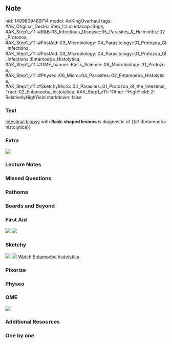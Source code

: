 ## Note
nid: 1499809489714
model: AnKingOverhaul
tags: #AK_Original_Decks::Step_1::Lolnotacop::Bugs, #AK_Step1_v11::#B&B::13_Infectious_Disease::05_Parasites_&_Helminths::02_Protozoa, #AK_Step1_v11::#FirstAid::03_Microbiology::04_Parasitology::01_Protozoa_GI_Infections, #AK_Step1_v11::#FirstAid::03_Microbiology::04_Parasitology::01_Protozoa_GI_Infections::Entamoeba_Histolytica, #AK_Step1_v11::#OME_banner::Basic_Science::08_Microbiology::31_Protozoa, #AK_Step1_v11::#Physeo::06_Micro::04_Parasites::02_Entamoeba_Histolytica, #AK_Step1_v11::#SketchyMicro::04_Parasites::01_Protozoa_of_the_Intestinal_Tract::02_Entamoeba_histolytica, #AK_Step1_v11::^Other::^HighYield::2-RelativelyHighYield
markdown: false

### Text
<u>Intestinal biopsy</u> with <b>flask-shaped lesions</b> is
diagnostic of {{c1::Entamoeba histolytica}}

### Extra
<img src="paste-30769145708952.jpg">

### Lecture Notes


### Missed Questions


### Pathoma


### Boards and Beyond


### First Aid
<img src="tmpq19fl2y_.png"> <img src="tmpuf70x07t.png">

### Sketchy
<img src="paste-40604620816387.jpg"> <img src=
"paste-dd85b67ace3381657b4b45bf3266cedb1424b7cd.png"> <a href=
"https://dashboard.sketchy.com/study/medical/courses/medical-microbiology/units/medical-microbiology-parasites/videos/medical-microbiology-parasites-protozoa-of-the-intestinal-tract-entamoeba-histolytica?utm_source=anki&utm_medium=partnership&utm_campaign=february_update&utm_content=medical">
Watch Entamoeba histolytica</a>

### Pixorize


### Physeo


### OME
<div class="ome-widget">
  <a href=
  "https://onlinemeded.org/spa/microbiology/protozoa/acquire?ref=anki">
  <img src="_OME_AnkiFlashcards_Lesson_5.png"></a>
</div>

### Additional Resources


### One by one

